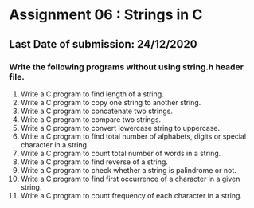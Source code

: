 # Assignment 06 : Strings in C  

## Last Date of submission: 24/12/2020

### Write the following programs without using string.h header file.

1. Write a C program to find length of a string.
2. Write a C program to copy one string to another string.
3. Write a C program to concatenate two strings.
4. Write a C program to compare two strings.
5. Write a C program to convert lowercase string to uppercase. 
6. Write a C program to find total number of alphabets, digits or special character in a string.
7. Write a C program to count total number of words in a string.
8. Write a C program to find reverse of a string.
9. Write a C program to check whether a string is palindrome or not.
10. Write a C program to find first occurrence of a character in a given string.
11. Write a C program to count frequency of each character in a string.

